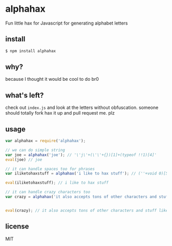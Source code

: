 alphahax
========

Fun little hax for Javascript for generating alphabet letters

## install

```sh
$ npm install alphahax
```

## why?

because I thought it would be cool to do br0

## what's left?

check out `index.js` and look at the letters without obfuscation. someone should totally fork hax it up and pull request me. plz

## usage

```js
var alphahax = require('alphahax');

// we can do simple string
var joe = alphahax('joe'); // '\'j\'+(\'\'+{})[1]+(typeof !!1)[4]'
eval(joe) // joe

// it can handle spaces too for phrases
var iliketohaxstuff = alphahax('i like to hax stuff'); // (''+void 0)[5]+' '+(typeof !!2)[3]+(''+void 0)[5]+'k'+(typeof !!1)[4]+' '+(''+!!1)[0]+(''+{})[1]+' '+'h'+(''+(+'.'))[1]+'x'+' '+(typeof '')[0]+(''+!!1)[0]+(''+!!1)[2]+(typeof Function())[0]+(typeof Function())[0]

eval(iliketohaxstuff); // i like to hax stuff

// it can handle crazy characters too
var crazy = alphahax('it also accepts tons of other characters and stuff like !@#$%^& #@$%@% &^%#*&'); // (''+void 0)[5]+(''+!!1)[0]+' '+(''+(+'.'))[1]+(typeof !!2)[3]+(typeof '')[0]+(''+{})[1]+' '+(''+(+'.'))[1]+'c'+'c'+(typeof !!1)[4]+'p'+(''+!!1)[0]+(typeof '')[0]+' '+(''+!!1)[0]+(''+{})[1]+(typeof !!3)[6]+(typeof '')[0]+' '+(''+{})[1]+(typeof Function())[0]+' '+(''+{})[1]+(''+!!1)[0]+'h'+(typeof !!1)[4]+(''+!!1)[1]+' '+'c'+'h'+(''+(+'.'))[1]+(''+!!1)[1]+(''+(+'.'))[1]+'c'+(''+!!1)[0]+(typeof !!1)[4]+(''+!!1)[1]+(typeof '')[0]+' '+(''+(+'.'))[1]+(typeof !!3)[6]+{}.toString.call(new Date).toLowerCase()[8]+' '+(typeof '')[0]+(''+!!1)[0]+(''+!!1)[2]+(typeof Function())[0]+(typeof Function())[0]+' '+(typeof !!2)[3]+(''+void 0)[5]+'k'+(typeof !!1)[4]+' '+'!'+'@'+'#'+'$'+'%'+'^'+'&'+' '+'#'+'@'+'$'+'%'+'@'+'%'+' '+'&'+'^'+'%'+'#'+'*'+'&'


eval(crazy); // it also accepts tons of other characters and stuff like !@#$%^& #@$%@% &^%#*&

```

## license

MIT